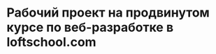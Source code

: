 Рабочий проект на продвинутом курсе по веб-разработке в loftschool.com
======================================================================



